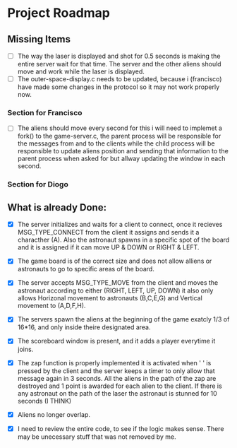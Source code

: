 # Project Roadmap

## Missing Items

- [ ] The way the laser is displayed and shot for 0.5 seconds is making the entire server wait for that time. The server and the other aliens should move and work while the laser is displayed.
- [ ] The outer-space-display.c needs to be updated, because i (francisco) have made some changes in the protocol so it may not work properly now.

### Section for Francisco


- [ ] The aliens should move every second for this i will need to implemet a fork() to the game-server.c, the parent process will be responsible for the messages from and to the clients while the child process will be responsible to update aliens position and sending that information to the parent process when asked for but allway updating the window in each second.


### Section for Diogo


## What is already Done:

- [X] The server initializes and waits for a client to connect, once it recieves MSG_TYPE_CONNECT from the client it assigns and sends it a characther (A). Also the astronaut spawns in a specific spot of the board and it is assigned if it can move UP & DOWN or RIGHT & LEFT.
- [X] The game board is of the correct size and does not allow alliens or astronauts to go to specific areas of the board.
- [X] The server accepts MSG_TYPE_MOVE from the client and moves the astronaut according to either (RIGHT, LEFT, UP, DOWN) it also only allows Horizonal movement to astronauts (B,C,E,G) and Vertical movement to (A,D,F,H).
- [X] The servers spawn the aliens at the beginning of the game exatcly 1/3 of 16*16, and only inside theire designated area.
- [X] The scoreboard window is present, and it adds a player everytime it joins.
- [X] The zap function is properly implemented it is activated when ' ' is pressed by the client and the server keeps a timer to only allow that message again in 3 seconds. All the aliens in the path of the zap are destroyed and 1 point is awarded for each alien to the client. If there is any astronaut on the path of the laser the astronaut is stunned for 10 seconds (I THINK)
- [x] Aliens no longer overlap.
- [X] I need to review the entire code, to see if the logic makes sense. There may be unecessary stuff that was not removed by me.







